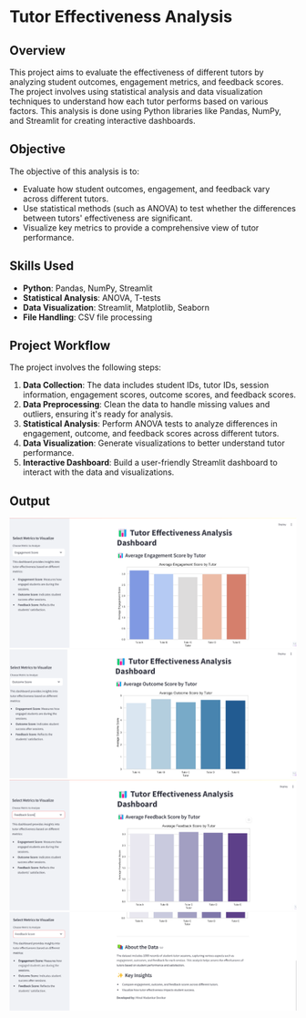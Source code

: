 # Tutor Effectiveness Analysis

## Overview

This project aims to evaluate the effectiveness of different tutors by analyzing student outcomes, engagement metrics, and feedback scores. The project involves using statistical analysis and data visualization techniques to understand how each tutor performs based on various factors. This analysis is done using Python libraries like Pandas, NumPy, and Streamlit for creating interactive dashboards.

## Objective

The objective of this analysis is to:
- Evaluate how student outcomes, engagement, and feedback vary across different tutors.
- Use statistical methods (such as ANOVA) to test whether the differences between tutors' effectiveness are significant.
- Visualize key metrics to provide a comprehensive view of tutor performance.

## Skills Used
- **Python**: Pandas, NumPy, Streamlit
- **Statistical Analysis**: ANOVA, T-tests
- **Data Visualization**: Streamlit, Matplotlib, Seaborn
- **File Handling**: CSV file processing

## Project Workflow

The project involves the following steps:
1. **Data Collection**: The data includes student IDs, tutor IDs, session information, engagement scores, outcome scores, and feedback scores.
2. **Data Preprocessing**: Clean the data to handle missing values and outliers, ensuring it's ready for analysis.
3. **Statistical Analysis**: Perform ANOVA tests to analyze differences in engagement, outcome, and feedback scores across different tutors.
4. **Data Visualization**: Generate visualizations to better understand tutor performance.
5. **Interactive Dashboard**: Build a user-friendly Streamlit dashboard to interact with the data and visualizations.

## Output

![Output Image 1](https://github.com/minalmmm/Tutor-Effectiveness-Analysis/blob/main/images/img1.png)
![Output Image 2](https://github.com/minalmmm/Tutor-Effectiveness-Analysis/blob/main/images/img2.png)
![Output Image 3](https://github.com/minalmmm/Tutor-Effectiveness-Analysis/blob/main/images/img3.png)
![Output Image 4](https://github.com/minalmmm/Tutor-Effectiveness-Analysis/blob/main/images/img4.png)
